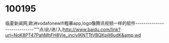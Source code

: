 # 100195
临夏新闻网,欧洲vodafonewifi粗暴app,logo像腾讯视频一样的软件----------------------------™™点/此/进/入/http://www.baidu.com/link?url=NoK8PT47PahMhFH8Vie_jnciyIKNTTtVBQKpill6udK&amp;wd
